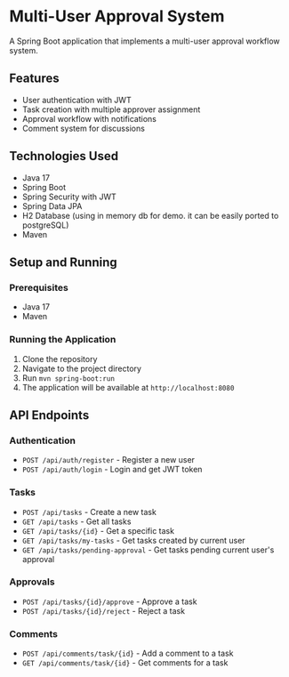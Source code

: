 # Multi-User Approval System

A Spring Boot application that implements a multi-user approval workflow system.

## Features

- User authentication with JWT
- Task creation with multiple approver assignment
- Approval workflow with notifications
- Comment system for discussions

## Technologies Used

- Java 17
- Spring Boot
- Spring Security with JWT
- Spring Data JPA
- H2 Database (using in memory db for demo. it can be easily ported to postgreSQL)
- Maven

## Setup and Running

### Prerequisites
- Java 17
- Maven

### Running the Application
1. Clone the repository
2. Navigate to the project directory
3. Run `mvn spring-boot:run`
4. The application will be available at `http://localhost:8080`

## API Endpoints

### Authentication
- `POST /api/auth/register` - Register a new user
- `POST /api/auth/login` - Login and get JWT token

### Tasks
- `POST /api/tasks` - Create a new task
- `GET /api/tasks` - Get all tasks
- `GET /api/tasks/{id}` - Get a specific task
- `GET /api/tasks/my-tasks` - Get tasks created by current user
- `GET /api/tasks/pending-approval` - Get tasks pending current user's approval

### Approvals
- `POST /api/tasks/{id}/approve` - Approve a task
- `POST /api/tasks/{id}/reject` - Reject a task

### Comments
- `POST /api/comments/task/{id}` - Add a comment to a task
- `GET /api/comments/task/{id}` - Get comments for a task
